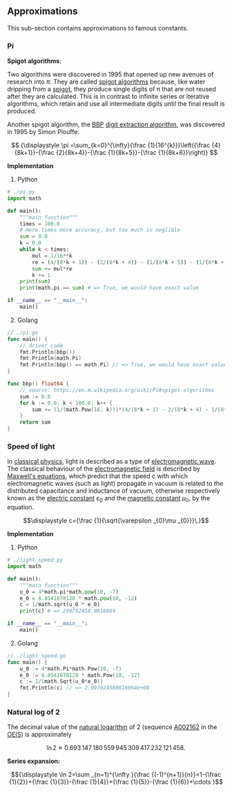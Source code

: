## Approximations

This sub-section contains approximations to famous
constants.

### Pi

**Spigot algorithms**:

Two algorithms were discovered in 1995 that opened up new avenues of research into $π$. They are called [spigot algorithms](https://en.m.wikipedia.org/wiki/Spigot_algorithm) because, like water dripping from a [spigot](https://en.m.wikipedia.org/wiki/Tap_(valve)), they produce single digits of π that are not reused after they are calculated. This is in contrast to infinite series or iterative algorithms, which retain and use all intermediate digits until the final result is produced.


Another spigot algorithm, the [BBP](https://en.m.wikipedia.org/wiki/Bailey%E2%80%93Borwein%E2%80%93Plouffe_formula) [digit extraction algorithm](https://en.m.wikipedia.org/wiki/Digit_extraction_algorithm), was discovered in 1995 by Simon Plouffe:

$$ {\displaystyle \pi =\sum_{k=0}^{\infty}{\frac {1}{16^{k}}}\left({\frac {4}{8k+1}}-{\frac {2}{8k+4}}-{\frac {1}{8k+5}}-{\frac {1}{8k+6}}\right)} $$

**Implementation**

1. Python

```py
# ./pi.py
import math

def main():
    """main function"""
    times = 100.0
    # more times more accuracy, but too much is neglible
    sum = 0.0
    k = 0.0
    while k < times:
        mul = 1/16**k
        re = (4/(8*k + 1)) - (2/(8*k + 4)) - (1/(8*k + 5)) - (1/(8*k + 6))
        sum += mul*re
        k += 1
    print(sum)
    print(math.pi == sum) # => True, we would have exact value

if __name__ == "__main__":
    main()
```

2. Golang

```go
// ./pi.go
func main() {
    // driver code
    fmt.Println(bbp())
    fmt.Println(math.Pi)
    fmt.Println(bbp() == math.Pi) // => True, we would have exact value.
}

func bbp() float64 {
    // source: https://en.m.wikipedia.org/wiki/Pi#spigot-algorithms
    sum := 0.0
    for k := 0.0; k < 100.0; k++ {
        sum += (1/(math.Pow(16, k)))*(4/(8*k + 1) - 2/(8*k + 4) - 1/(8*k + 5) - 1/(8*k + 6))
    }
    return sum
}
```

### Speed of light

In [classical physics](https://en.m.wikipedia.org/wiki/Classical_physics), light is described as a type of [electromagnetic wave](https://en.m.wikipedia.org/wiki/Electromagnetic_wave). The classical behaviour of the [electromagnetic field](https://en.m.wikipedia.org/wiki/Electromagnetic_field) is described by [Maxwell's equations](https://en.m.wikipedia.org/wiki/Maxwell%27s_equations), which predict that the speed c with which electromagnetic waves (such as light) propagate in vacuum is related to the distributed capacitance and inductance of vacuum, otherwise respectively known as the [electric constant](https://en.m.wikipedia.org/wiki/Electric_constant) $\varepsilon _{0}$ and the [magnetic constant](https://en.m.wikipedia.org/wiki/Magnetic_constant) $\mu _{0}$, by the equation.

$$\displaystyle c={\frac {1}{\sqrt{\varepsilon _{0}\mu _{0}}}\.}$$

**Implementation**

1. Python

```py
# ./light_speed.py
import math

def main():
    """main function"""
    u_0 = 4*math.pi*math.pow(10, -7)
    e_0 = 8.8541878128 * math.pow(10, -12)
    c = 1/math.sqrt(u_0 * e_0)
    print(c) # => 299792458.0816064 

if __name__ == "__main__":
    main()
```

2. Golang

```go
// ./light_speed.go
func main() {
    u_0 := 4*math.Pi*math.Pow(10, -7)
    e_0 := 8.8541878128 * math.Pow(10, -12)
    c := 1/(math.Sqrt(u_0*e_0))
    fmt.Println(c) // => 2.997924580816064e+08
}
```

### Natural log of 2

The decimal value of the [natural logarithm](https://en.m.wikipedia.org/wiki/Natural_logarithm) of 2 (sequence [A002162](https://oeis.org/A002162) in the [OEIS](https://en.m.wikipedia.org/wiki/On-Line_Encyclopedia_of_Integer_Sequences)) is approximately

$${\displaystyle \ln 2\approx 0.693\,147\,180\,559\,945\,309\,417\,232\,121\,458.}$$

**Series expansion:**

$${\displaystyle \ln 2=\sum _{n=1}^{\infty }{\frac {(-1)^{n+1}}{n}}=1-{\frac {1}{2}}+{\frac {1}{3}}-{\frac {1}{4}}+{\frac {1}{5}}-{\frac {1}{6}}+\cdots }$$

